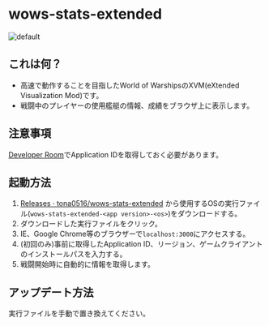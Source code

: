 # wows-stats-extended
![default](https://user-images.githubusercontent.com/6896790/228785340-ef83c27b-da29-44db-baa7-88b302db6ac9.png)

## これは何？
- 高速で動作することを目指したWorld of WarshipsのXVM(eXtended Visualization Mod)です。
- 戦闘中のプレイヤーの使用艦艇の情報、成績をブラウザ上に表示します。

## 注意事項
[Developer Room](https://developers.wargaming.net/)でApplication IDを取得しておく必要があります。

## 起動方法
1. [Releases · tona0516/wows-stats-extended](https://github.com/tona0516/wows-stats-extended/releases) から使用するOSの実行ファイル(`wows-stats-extended-<app version>-<os>`)をダウンロードする。
2. ダウンロードした実行ファイルをクリック。
3. IE、Google Chrome等のブラウザーで`localhost:3000`にアクセスする。
4. (初回のみ)事前に取得したApplication ID、リージョン、ゲームクライアントのインストールパスを入力する。
5. 戦闘開始時に自動的に情報を取得します。

## アップデート方法
実行ファイルを手動で置き換えてください。

